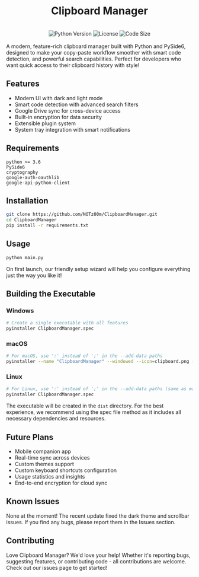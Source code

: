<div align="center">
  <h1>Clipboard Manager</h1>
</div>
<br>
<div align="center">
  <img src="https://img.shields.io/badge/python-3.6%2B-blue?logo=python&logoColor=white&style=for-the-badge" alt="Python Version">
  <img src="https://img.shields.io/badge/license-MIT-blue?style=for-the-badge" alt="License">
  <img src="https://img.shields.io/github/languages/code-size/NOTz00m/ClipboardManager?style=for-the-badge" alt="Code Size">
</div>
<br>
A modern, feature-rich clipboard manager built with Python and PySide6, designed to make your copy-paste workflow smoother with smart code detection, and powerful search capabilities. Perfect for developers who want quick access to their clipboard history with style!

## Features
- Modern UI with dark and light mode
- Smart code detection with advanced search filters
- Google Drive sync for cross-device access
- Built-in encryption for data security
- Extensible plugin system
- System tray integration with smart notifications

## Requirements
```
python >= 3.6
PySide6
cryptography
google-auth-oauthlib
google-api-python-client
```

## Installation
```sh
git clone https://github.com/NOTz00m/ClipboardManager.git
cd ClipboardManager
pip install -r requirements.txt
```

## Usage
```sh
python main.py
```
On first launch, our friendly setup wizard will help you configure everything just the way you like it!

## Building the Executable

### Windows
```sh
# Create a single executable with all features
pyinstaller ClipboardManager.spec
```

### macOS
```sh
# For macOS, use ':' instead of ';' in the --add-data paths
pyinstaller --name "ClipboardManager" --windowed --icon=clipboard.png --add-data "JetBrainsMono-Regular.ttf:." --add-data "clipboard.png:." --add-data "pin.png:." --add-data "pin_active.png:." --add-data "star.png:." --add-data "star_active.png:." --add-data "trash.png:." --hidden-import PySide6 --hidden-import cryptography --hidden-import cryptography.fernet --hidden-import google.auth.transport.requests --hidden-import google.oauth2.credentials --hidden-import google_auth_oauthlib.flow --hidden-import googleapiclient.discovery main.py
```

### Linux
```sh
# For Linux, use ':' instead of ';' in the --add-data paths (same as macOS)
pyinstaller ClipboardManager.spec
```

The executable will be created in the `dist` directory. For the best experience, we recommend using the spec file method as it includes all necessary dependencies and resources.

## Future Plans
- Mobile companion app
- Real-time sync across devices
- Custom themes support
- Custom keyboard shortcuts configuration
- Usage statistics and insights
- End-to-end encryption for cloud sync

## Known Issues
None at the moment! The recent update fixed the dark theme and scrollbar issues. If you find any bugs, please report them in the Issues section.

## Contributing
Love Clipboard Manager? We'd love your help! Whether it's reporting bugs, suggesting features, or contributing code - all contributions are welcome. Check out our issues page to get started!
